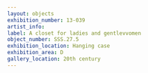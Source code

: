 ```yaml
---
layout: objects
exhibition_number: 13-039
artist_info: 
label: A closet for ladies and gentlevvomen
object_number: SSS.27.5
exhibition_location: Hanging case
exhibition_area: D
gallery_location: 20th century 
---
```

